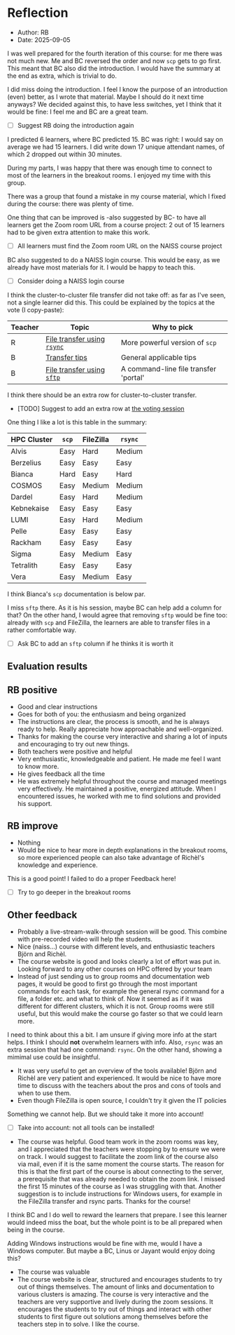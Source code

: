 # Reflection

- Author: RB
- Date: 2025-09-05

I was well prepared for the fourth iteration of this course:
for me there was not much new. Me and BC reversed the order and
now `scp` gets to go first. This meant that BC also did the introduction.
I would have the summary at the end as extra, which is trivial
to do.

I did miss doing the introduction. I feel I know the purpose of an introduction
(even) better, as I wrote that material.
Maybe I should do it next time anyways?
We decided against this, to have less switches, yet
I think that it would be fine: I feel me and BC are a great team.

- [ ] Suggest RB doing the introduction again

I predicted 6 learners, where BC predicted 15. BC was right: I would
say on average we had 15 learners. I did write down 17 unique attendant names,
of which 2 dropped out within 30 minutes.

During my parts, I was happy that there was enough time to connect
to most of the learners in the breakout rooms. I enjoyed my time with this
group.

There was a group that found a mistake in my course material,
which I fixed during the course: there was plenty of time.

One thing that can be improved is -also suggested by BC- to have
all learners get the Zoom room URL from a course project:
2 out of 15 learners had to be given extra attention to make this work.

- [ ] All learners must find the Zoom room URL on the NAISS course project

BC also suggested to do a NAISS login course.
This would be easy, as we already have most materials for it.
I would be happy to teach this.

- [ ] Consider doing a NAISS login course

I think the cluster-to-cluster file transfer did not take off:
as far as I've seen, not a single learner did this.
This could be explained by the topics at the vote (I copy-paste):

<!-- markdownlint-disable MD013 --><!-- Tables cannot be split up over lines, hence will break 80 characters per line -->

Teacher|Topic                                         |Why to pick
-------|----------------------------------------------|-------------------------------------
R      |[File transfer using `rsync`](rsync/README.md)|More powerful version of `scp`
B      |[Transfer tips](transfer_tips/README.md)      |General applicable tips
B      |[File transfer using `sftp`](sftp/README.md)  |A command-line file transfer 'portal'

<!-- markdownlint-enable MD013 -->

I think there should be an extra row for cluster-to-cluster transfer.

- [TODO] Suggest to add an extra row at
  [the voting session](https://uppmax.github.io/naiss_file_transfer_course/sessions/vote/)

One thing I like a lot is this table in the summary:

HPC Cluster|`scp`     |FileZilla |`rsync`
-----------|----------|----------|-------
Alvis      |Easy      |Hard      |Medium
Berzelius  |Easy      |Easy      |Easy
Bianca     |Hard      |Easy      |Hard
COSMOS     |Easy      |Medium    |Medium
Dardel     |Easy      |Hard      |Medium
Kebnekaise |Easy      |Easy      |Easy
LUMI       |Easy      |Hard      |Medium
Pelle      |Easy      |Easy      |Easy
Rackham    |Easy      |Easy      |Easy
Sigma      |Easy      |Medium    |Easy
Tetralith  |Easy      |Easy      |Easy
Vera       |Easy      |Medium    |Easy

I think Bianca's `scp` documentation is below par.

I miss `sftp` there. As it is his session, maybe BC can help add a column
for that? On the other hand, I would agree that removing `sftp` would be
fine too: already with `scp` and FileZilla, the learners are able
to transfer files in a rather comfortable way.

- [ ] Ask BC to add an `sftp` column if he thinks it is worth it

## Evaluation results

## RB positive

- Good and clear instructions
- Goes for both of you: the enthusiasm and being organized
- The instructions are clear, the process is smooth,
  and he is always ready to help.
  Really appreciate how approachable and well-organized.
- Thanks for making the course very interactive and sharing a lot of inputs
  and encouraging to try out new things.
- Both teachers were positive and helpful
- Very enthusiastic, knowledgeable and patient.
  He made me feel I want to know more.
- He gives feedback all the time
- He was extremely helpful throughout the course and managed meetings
  very effectively.
  He maintained a positive, energized attitude.
  When I encountered issues,
  he worked with me to find solutions and provided his support.

## RB improve

- Nothing
- Would be nice to hear more in depth explanations in the breakout rooms,
  so more experienced people can also take advantage of
  Richèl's knowledge and experience.

This is a good point! I failed to do a proper Feedback here!

- [ ] Try to go deeper in the breakout rooms

## Other feedback

- Probably a live-stream-walk-through session will be good.
  This combine with pre-recorded video will help the students.
- Nice (naiss...) course with different levels,
  and enthusiastic teachers Björn and Richèl.
- The course website is good and looks clearly a lot of effort was put in.
  Looking forward to any other courses on HPC offered by your team
- Instead of just sending us to group rooms and documentation web pages,
  it would be good to first go through the most important commands for
  each task, for example the general rsync command for a file,
  a folder etc. and what to think of.
  Now it seemed as if it was different for different clusters,
  which it is not.
  Group rooms were still useful, but this would make the course go faster
  so that we could learn more.

I need to think about this a bit. I am unsure if giving more info at the
start helps. I think I should **not** overwhelm learners with info.
Also, `rsync` was an extra session that had one command: `rsync`.
On the other hand, showing a mimimal use could be insightful.

- It was very useful to get an overview of the tools available!
  Björn and Richèl are very patient and experienced.
  It would be nice to have more time to discuss with the teachers
  about the pros and cons of tools and when to use them.
- Even though FileZilla is open source,
  I couldn't try it given the IT policies

Something we cannot help. But we should take it more into account!

- [ ] Take into account: not all tools can be installed!


- The course was helpful. Good team work in the zoom rooms was key,
  and I appreciated that the teachers were stopping by to ensure
  we were on track.
  I would suggest to facilitate the zoom link of the course also via mail,
  even if it is the same moment the course starts.
  The reason for this is that the first part of the course is
  about connecting to the server,
  a prerequisite that was already needed to obtain the zoom link.
  I missed the first 15 minutes of the course as I was struggling with that.
  Another suggestion is to include instructions for Windows users,
  for example in the FileZilla transfer and rsync parts.
  Thanks for the course!

I think BC and I do well to reward the learners that prepare. I see this
learner would indeed miss the boat, but the whole point is to be all
prepared when being in the course.

Adding Windows instructions would be fine with me, would I have a Windows
computer. But maybe a BC, Linus
or Jayant would enjoy doing this?

- The course was valuable
- The course website is clear, structured and encourages students
  to try out of things themselves.
  The amount of links and documentation to various clusters is amazing.
  The course is very interactive and the teachers are very supportive
  and lively during the zoom sessions.
  It encourages the students to try out of things and interact
  with other students to first figure out solutions among themselves
  before the teachers step in to solve. I like the course.
